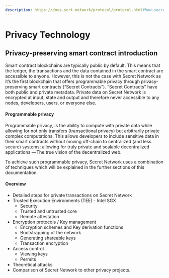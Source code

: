 ```yaml
---
description: https://docs.scrt.network/protocol/protocol.html#how-secret-works
---
```


# Privacy Technology

## Privacy-preserving smart contract introduction

Smart contract blockchains are typically public by default. This means that the ledger, the transactions and the data contained in the smart contract are accessible to anyone. However, this is not the case with Secret Network as it’s the first blockchain that offers programmable privacy through privacy-preserving smart contracts (“Secret Contracts”). “Secret Contracts” have both public and private metadata. Private data on Secret Network is encrypted at input, state and output and therefore never accessible to any nodes, developers, users, or everyone else.&#x20;

#### Programmable privacy

Programmable privacy, is the ability to compute with private data while allowing for not only transfers (transactional privacy) but arbitrarily private complex computations. This allows developers to include sensitive data in their smart contracts without moving off-chain to centralized (and less secure) systems; allowing for truly private and scalable decentralized applications — The true vision of the decentralized web.

To achieve such programmable privacy, Secret Network uses a combination of techniques which will be explained in the further sections of this documentation.

#### Overview

* Detailed steps for private transactions on Secret Network
* Trusted Execution Environments (TEE) - Intel SGX
  * Security
  * Trusted and untrusted core
  * Remote attestation
* Encryption protocols / Key management
  * Encryption schemes and Key derivation functions
  * Bootstrapping of the network
  * Generating shareable keys
  * Transaction encryption
* Access control&#x20;
  * Viewing keys
  * Permits
* Theoretical attacks
* Comparison of Secret Network to other privacy projects.
